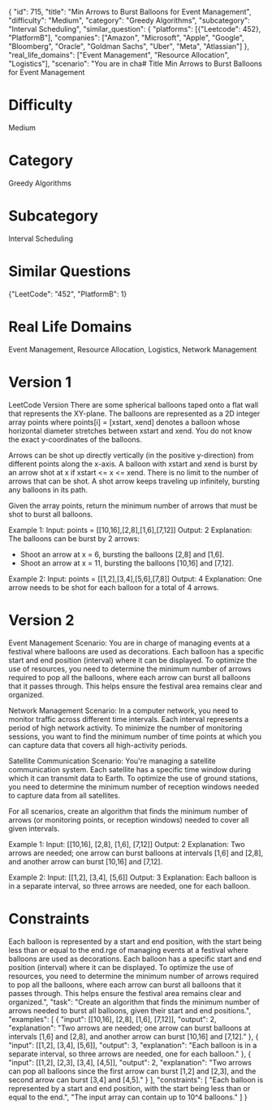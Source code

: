 {
    "id": 715,
    "title": "Min Arrows to Burst Balloons for Event Management",
    "difficulty": "Medium",
    "category": "Greedy Algorithms",
    "subcategory": "Interval Scheduling",
    "similar_question": {
        "platforms": [{"Leetcode": 452}, "PlatformB"],
        "companies": ["Amazon", "Microsoft", "Apple", "Google", "Bloomberg", "Oracle", "Goldman Sachs", "Uber", "Meta", "Atlassian"]
    },
    "real_life_domains": ["Event Management", "Resource Allocation", "Logistics"], 
    "scenario": "You are in cha# Title
Min Arrows to Burst Balloons for Event Management

# Difficulty
Medium

# Category
Greedy Algorithms

# Subcategory
Interval Scheduling

# Similar Questions
{"LeetCode": "452", "PlatformB": 1}

# Real Life Domains
Event Management, Resource Allocation, Logistics, Network Management

# Version 1
LeetCode Version
There are some spherical balloons taped onto a flat wall that represents the XY-plane. The balloons are represented as a 2D integer array points where points[i] = [xstart, xend] denotes a balloon whose horizontal diameter stretches between xstart and xend. You do not know the exact y-coordinates of the balloons.

Arrows can be shot up directly vertically (in the positive y-direction) from different points along the x-axis. A balloon with xstart and xend is burst by an arrow shot at x if xstart <= x <= xend. There is no limit to the number of arrows that can be shot. A shot arrow keeps traveling up infinitely, bursting any balloons in its path.

Given the array points, return the minimum number of arrows that must be shot to burst all balloons.

Example 1:
Input: points = [[10,16],[2,8],[1,6],[7,12]]
Output: 2
Explanation: The balloons can be burst by 2 arrows:
- Shoot an arrow at x = 6, bursting the balloons [2,8] and [1,6].
- Shoot an arrow at x = 11, bursting the balloons [10,16] and [7,12].

Example 2:
Input: points = [[1,2],[3,4],[5,6],[7,8]]
Output: 4
Explanation: One arrow needs to be shot for each balloon for a total of 4 arrows.

# Version 2
Event Management Scenario:
You are in charge of managing events at a festival where balloons are used as decorations. Each balloon has a specific start and end position (interval) where it can be displayed. To optimize the use of resources, you need to determine the minimum number of arrows required to pop all the balloons, where each arrow can burst all balloons that it passes through. This helps ensure the festival area remains clear and organized.

Network Management Scenario:
In a computer network, you need to monitor traffic across different time intervals. Each interval represents a period of high network activity. To minimize the number of monitoring sessions, you want to find the minimum number of time points at which you can capture data that covers all high-activity periods.

Satellite Communication Scenario:
You're managing a satellite communication system. Each satellite has a specific time window during which it can transmit data to Earth. To optimize the use of ground stations, you need to determine the minimum number of reception windows needed to capture data from all satellites.

For all scenarios, create an algorithm that finds the minimum number of arrows (or monitoring points, or reception windows) needed to cover all given intervals.

Example 1:
Input: [[10,16], [2,8], [1,6], [7,12]]
Output: 2
Explanation: Two arrows are needed; one arrow can burst balloons at intervals [1,6] and [2,8], and another arrow can burst [10,16] and [7,12].

Example 2:
Input: [[1,2], [3,4], [5,6]]
Output: 3
Explanation: Each balloon is in a separate interval, so three arrows are needed, one for each balloon.

# Constraints
Each balloon is represented by a start and end position, with the start being less than or equal to the end.rge of managing events at a festival where balloons are used as decorations. Each balloon has a specific start and end position (interval) where it can be displayed. To optimize the use of resources, you need to determine the minimum number of arrows required to pop all the balloons, where each arrow can burst all balloons that it passes through. This helps ensure the festival area remains clear and organized.",
    "task": "Create an algorithm that finds the minimum number of arrows needed to burst all balloons, given their start and end positions.",
    "examples": [
        {
            "input": [[10,16], [2,8], [1,6], [7,12]],
            "output": 2,
            "explanation": "Two arrows are needed; one arrow can burst balloons at intervals [1,6] and [2,8], and another arrow can burst [10,16] and [7,12]."
        },
        {
            "input": [[1,2], [3,4], [5,6]],
            "output": 3,
            "explanation": "Each balloon is in a separate interval, so three arrows are needed, one for each balloon."
        },
        {
            "input": [[1,2], [2,3], [3,4], [4,5]],
            "output": 2,
            "explanation": "Two arrows can pop all balloons since the first arrow can burst [1,2] and [2,3], and the second arrow can burst [3,4] and [4,5]."
        }
    ],
    "constraints": [
        "Each balloon is represented by a start and end position, with the start being less than or equal to the end.",
        "The input array can contain up to 10^4 balloons."
    ]
}
